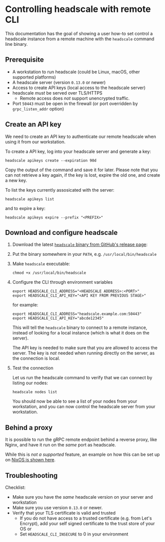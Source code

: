 # Controlling headscale with remote CLI

This documentation has the goal of showing a user how-to set control a headscale instance
from a remote machine with the `headscale` command line binary.

## Prerequisite

- A workstation to run headscale (could be Linux, macOS, other supported platforms)
- A headscale server (version `0.13.0` or newer)
- Access to create API keys (local access to the headscale server)
- headscale _must_ be served over TLS/HTTPS
  - Remote access does _not_ support unencrypted traffic.
- Port `50443` must be open in the firewall (or port overridden by `grpc_listen_addr` option)

## Create an API key

We need to create an API key to authenticate our remote headscale when using it from our workstation.

To create a API key, log into your headscale server and generate a key:

```shell
headscale apikeys create --expiration 90d
```

Copy the output of the command and save it for later. Please note that you can not retrieve a key again,
if the key is lost, expire the old one, and create a new key.

To list the keys currently assosicated with the server:

```shell
headscale apikeys list
```

and to expire a key:

```shell
headscale apikeys expire --prefix "<PREFIX>"
```

## Download and configure headscale

1.  Download the latest [`headscale` binary from GitHub's release page](https://github.com/juanfont/headscale/releases):

1.  Put the binary somewhere in your `PATH`, e.g. `/usr/local/bin/headscale`

1.  Make `headscale` executable:

    ```shell
    chmod +x /usr/local/bin/headscale
    ```

1.  Configure the CLI through environment variables

    ```shell
    export HEADSCALE_CLI_ADDRESS="<HEADSCALE ADDRESS>:<PORT>"
    export HEADSCALE_CLI_API_KEY="<API KEY FROM PREVIOUS STAGE>"
    ```

    for example:

    ```shell
    export HEADSCALE_CLI_ADDRESS="headscale.example.com:50443"
    export HEADSCALE_CLI_API_KEY="abcde12345"
    ```

    This will tell the `headscale` binary to connect to a remote instance, instead of looking
    for a local instance (which is what it does on the server).

    The API key is needed to make sure that you are allowed to access the server. The key is _not_
    needed when running directly on the server, as the connection is local.

1.  Test the connection

    Let us run the headscale command to verify that we can connect by listing our nodes:

    ```shell
    headscale nodes list
    ```

    You should now be able to see a list of your nodes from your workstation, and you can
    now control the headscale server from your workstation.

## Behind a proxy

It is possible to run the gRPC remote endpoint behind a reverse proxy, like Nginx, and have it run on the _same_ port as headscale.

While this is _not a supported_ feature, an example on how this can be set up on
[NixOS is shown here](https://github.com/kradalby/dotfiles/blob/4489cdbb19cddfbfae82cd70448a38fde5a76711/machines/headscale.oracldn/headscale.nix#L61-L91).

## Troubleshooting

Checklist:

- Make sure you have the _same_ headscale version on your server and workstation
- Make sure you use version `0.13.0` or newer.
- Verify that your TLS certificate is valid and trusted
  - If you do not have access to a trusted certificate (e.g. from Let's Encrypt), add your self signed certificate to the trust store of your OS or
  - Set `HEADSCALE_CLI_INSECURE` to 0 in your environment
